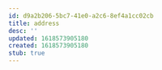 ```yaml
---
id: d9a2b206-5bc7-41e0-a2c6-8ef4a1cc02cb
title: address
desc: ''
updated: 1618573905180
created: 1618573905180
stub: true
---
```


